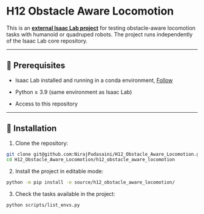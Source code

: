 # H12 Obstacle Aware Locomotion

This is an [**external Isaac Lab project**]((https://isaac-sim.github.io/IsaacLab/main/source/overview/own-project/template.html).) for testing obstacle-aware locomotion tasks with humanoid or quadruped robots. The project runs independently of the Isaac Lab core repository.  

---

## 🔹 Prerequisites

- Isaac Lab installed and running in a conda environment, [Follow](https://isaac-sim.github.io/IsaacLab/main/source/setup/installation/index.html) 

- Python ≥ 3.9 (same environment as Isaac Lab)  

- Access to this repository  

---

## 🔹 Installation

1. Clone the repository:

```bash
git clone git@github.com:NirajPudasaini/H12_Obstacle_Aware_Locomotion.git
cd H12_Obstacle_Aware_Locomotion/h12_obstacle_aware_locomotion
```

2. Install the project in editable mode:

```bash
python -m pip install -e source/h12_obstacle_aware_locomotion/
```

3. Check the tasks available in the project:
```bash
python scripts/list_envs.py
```
